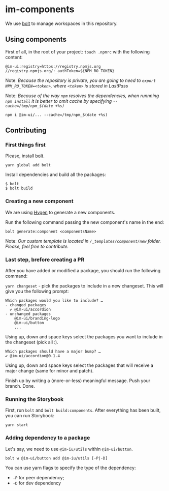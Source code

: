 
# im-components

We use [bolt](https://www.npmjs.com/package/bolt) to manage workspaces in this repository.

## Using components

First of all, in the root of your project: `touch .npmrc` with the following content:
```
@im-ui:registry=https://registry.npmjs.org
//registry.npmjs.org/:_authToken=${NPM_RO_TOKEN}
```

Note: *Because the repository is private, you are going to need to `export NPM_RO_TOKEN=<token>`, where `<token>` is stored in LastPass*

Note: *Because of the way `npm` resolves the dependencies, when runnning `npm install` it is better to omit cache by specifying `--cache=/tmp/npm_$(date +%s)`*

```
npm i @im-ui/... --cache=/tmp/npm_$(date +%s)
```

## Contributing

### First things first

Please, install [bolt](https://www.npmjs.com/package/bolt).
```
yarn global add bolt
```

Install dependencies and build all the packages:

```
$ bolt
$ bolt build
```

### Creating a new component

We are using [Hygen](https://www.hygen.io/) to generate a new components.

Run the following command passing the new component's name in the end:

```
bolt generate:component <componentsName>
```

Note: *Our custom template is located in `/_templates/component/new` folder. Please, feel free to contribute.*

### Last step, brefore creating a PR

After you have added or modified a package, you should run the following command:

`yarn changeset` - pick the packages to include in a new changeset. This will give you the following prompt:

```
Which packages would you like to include? …
- changed packages
  ✔ @im-ui/accordion
- unchanged packages
    @im-ui/branding-logo
    @im-ui/button
    ...
```

Using up, down and space keys select the packages you want to include in the changeset (pick all :).

```
Which packages should have a major bump? …
✔ @im-ui/accordion@0.1.4
```

Using up, down and space keys select the packages that will receive a major change (same for minor and patch).

Finish up by writing a (more-or-less) meaningful message. Push your branch. Done.

### Running the Storybook

First, run `bolt` and `bolt build:components`. After everything has been built, you can run Storybook:

```
yarn start
```

### Adding dependency to a package

Let's say, we need to use `@im-iu/utils` within `@im-ui/button`.

```
bolt w @im-ui/button add @im-iu/utils [-P|-D]
```

You can use yarn flags to specify the type of the dependency:
- `-P` for peer dependency;
- `-D` for dev dependency

